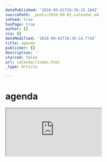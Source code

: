 ```yaml
---
datePublished: '2016-09-01T16:36:15.184Z'
sourcePath: _posts/2016-09-01-calendar.md
inFeed: true
hasPage: true
author: []
via: {}
dateModified: '2016-09-01T16:36:14.774Z'
title: agenda
publisher: {}
description: ''
starred: false
url: calendar/index.html
_type: Article

---
```

# agenda

<iframe src="https://the-grid.github.io/ed-userhtml/?g=eJxtkctugzAQRX8FWaK7gqEERWmcKm3S7qIu8gO2cYwbw6CxKWq-vrwUsYi8uWceVzPjrbkgr1TgUDJSet-4TRxLblVdcIw0gLYqklDdY7GqhCreXAnd2XirGH3iVfM68In_LujA_TL5jab2Cz5z4Rb4MdsvY-fbDBUUiu2_jqfDfuRSGV16ltMp3V2dZ8kohZZgAVmYvkg6vMmsX27ta5mJxOVa4ur6k2S2dauLyIQLM6oR2iZ6sPbYfrfM0oRm0wjS39ixRWhUmH6-K7SmJoHzf_1BiAAsFD53pvDlhpJgFIysaa_n0Uk-wHj6qZqRnp1EsL2TZqQGstvG0-fs_gEITZC6" style=""></iframe>